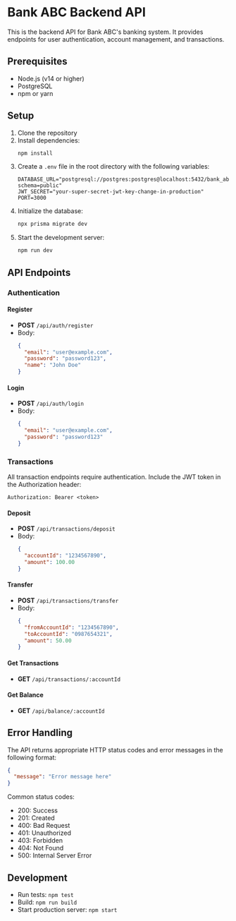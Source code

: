 # Bank ABC Backend API

This is the backend API for Bank ABC's banking system. It provides endpoints for user authentication, account management, and transactions.

## Prerequisites

- Node.js (v14 or higher)
- PostgreSQL
- npm or yarn

## Setup

1. Clone the repository
2. Install dependencies:
   ```bash
   npm install
   ```
3. Create a `.env` file in the root directory with the following variables:
   ```
   DATABASE_URL="postgresql://postgres:postgres@localhost:5432/bank_abc?schema=public"
   JWT_SECRET="your-super-secret-jwt-key-change-in-production"
   PORT=3000
   ```
4. Initialize the database:
   ```bash
   npx prisma migrate dev
   ```
5. Start the development server:
   ```bash
   npm run dev
   ```

## API Endpoints

### Authentication

#### Register
- **POST** `/api/auth/register`
- Body:
  ```json
  {
    "email": "user@example.com",
    "password": "password123",
    "name": "John Doe"
  }
  ```

#### Login
- **POST** `/api/auth/login`
- Body:
  ```json
  {
    "email": "user@example.com",
    "password": "password123"
  }
  ```

### Transactions

All transaction endpoints require authentication. Include the JWT token in the Authorization header:
```
Authorization: Bearer <token>
```

#### Deposit
- **POST** `/api/transactions/deposit`
- Body:
  ```json
  {
    "accountId": "1234567890",
    "amount": 100.00
  }
  ```

#### Transfer
- **POST** `/api/transactions/transfer`
- Body:
  ```json
  {
    "fromAccountId": "1234567890",
    "toAccountId": "0987654321",
    "amount": 50.00
  }
  ```

#### Get Transactions
- **GET** `/api/transactions/:accountId`

#### Get Balance
- **GET** `/api/balance/:accountId`

## Error Handling

The API returns appropriate HTTP status codes and error messages in the following format:
```json
{
  "message": "Error message here"
}
```

Common status codes:
- 200: Success
- 201: Created
- 400: Bad Request
- 401: Unauthorized
- 403: Forbidden
- 404: Not Found
- 500: Internal Server Error

## Development

- Run tests: `npm test`
- Build: `npm run build`
- Start production server: `npm start` 
